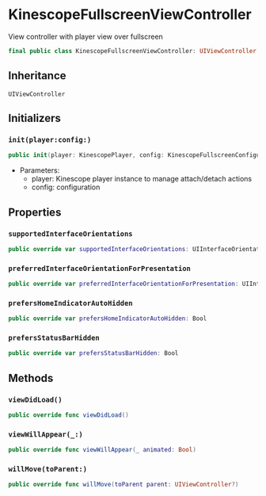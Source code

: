 # KinescopeFullscreenViewController

View controller with player view over fullscreen

``` swift
final public class KinescopeFullscreenViewController: UIViewController 
```

## Inheritance

`UIViewController`

## Initializers

### `init(player:config:)`

``` swift
public init(player: KinescopePlayer, config: KinescopeFullscreenConfiguration) 
```

  - Parameters:
      - player: Kinescope player instance to manage attach/detach actions
      - config: configuration

## Properties

### `supportedInterfaceOrientations`

``` swift
public override var supportedInterfaceOrientations: UIInterfaceOrientationMask 
```

### `preferredInterfaceOrientationForPresentation`

``` swift
public override var preferredInterfaceOrientationForPresentation: UIInterfaceOrientation 
```

### `prefersHomeIndicatorAutoHidden`

``` swift
public override var prefersHomeIndicatorAutoHidden: Bool 
```

### `prefersStatusBarHidden`

``` swift
public override var prefersStatusBarHidden: Bool 
```

## Methods

### `viewDidLoad()`

``` swift
public override func viewDidLoad() 
```

### `viewWillAppear(_:)`

``` swift
public override func viewWillAppear(_ animated: Bool) 
```

### `willMove(toParent:)`

``` swift
public override func willMove(toParent parent: UIViewController?) 
```
